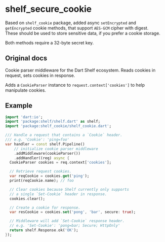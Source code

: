 # shelf_secure_cookie

Based on `shelf_cookie` package, added async `setEncrypted` and `getEncrypted` cookie methods, that support `AES-GCM` cipher with digest. These should be used to store sensitive data, if you prefer a cookie storage.

Both methods require a 32-byte secret key.

## Original docs

Cookie parser middleware for the Dart Shelf ecosystem.
Reads cookies in request, sets cookies in response.

Adds a `CookieParser` instance to `request.context['cookies']` to help
manipulate cookies.

## Example

```dart
import 'dart:io';
import 'package:shelf/shelf.dart' as shelf;
import 'package:shelf_cookie/shelf_cookie.dart';

/// Handle a request that contains a `Cookie` header.
/// e.g. 'Cookie': 'ping=foo'
var handler = const shelf.Pipeline()
    // initialize cookie parser middleware
    .addMiddleware(cookieParser())
    .addHandler((req) async {
  CookieParser cookies = req.context['cookies'];

  // Retrieve request cookies.
  var reqCookie = cookies.get('ping');
  print(reqCookie.name); // foo

  // Clear cookies because Shelf currently only supports
  // a single `Set-Cookie` header in response.
  cookies.clear();

  // Create a cookie for response.
  var resCookie = cookies.set('pong', 'bar', secure: true);

  // Middleware will add `Set-Cookie` response header.
  // e.g. 'Set-Cookie': 'pong=bar; Secure; HttpOnly'
  return shelf.Response.ok('OK');
});
```
